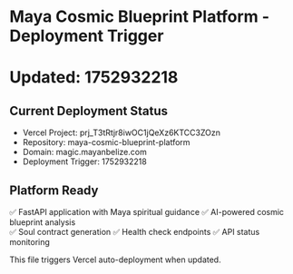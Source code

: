 # Maya Cosmic Blueprint Platform - Deployment Trigger
# Updated: 1752932218

## Current Deployment Status
- Vercel Project: prj_T3tRtjr8iwOC1jQeXz6KTCC3ZOzn  
- Repository: maya-cosmic-blueprint-platform
- Domain: magic.mayanbelize.com
- Deployment Trigger: 1752932218

## Platform Ready
✅ FastAPI application with Maya spiritual guidance
✅ AI-powered cosmic blueprint analysis  
✅ Soul contract generation
✅ Health check endpoints
✅ API status monitoring

This file triggers Vercel auto-deployment when updated.
